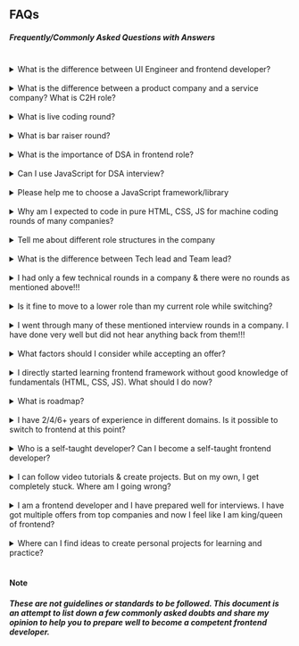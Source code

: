 ## FAQs

##### Frequently/Commonly Asked Questions with Answers

<br>

<details>
  <summary>What is the difference between UI Engineer and frontend developer?</summary>
  
  <br>
  
  Both roles are almost similar in most companies. Expectations for such roles will be as mentioned in the JD (Job description). Few companies dedicate UI Engineer role-specific to designing the webpages only using HTML & CSS. Those require lesser expertise in JavaScript & logic building.
</details>

<br>

<details>
  <summary>What is the difference between a product company and a service company? What is C2H role?</summary>
  
  <br>
  
  - Product companies do have their product and employees work for it. Quality of work and compensation is usually better
  - Service companies work for other products and give services to them. (Quality of work is not guaranteed as work can vary from project to project)
  - C2H Contract to Hire is a role in which consultancies outsource developers to work for other companies (usually for product companies)
</details>

<br>

<details>
  <summary>What is live coding round?</summary>
  
  <br>
  
  Live coding is generally a part of an interview round, where the candidate has to share the screen and write the program or code snippet. Also, the candidate has to explain the approach while solving the program.
</details>

<br>

<details>
  <summary>What is bar raiser round?</summary>
  
  <br>
  
  Bar raiser round is a special technical round conducted to decide if the candidate is eligible or not. It is conducted generally in the below scenarios
  - There are multiple eligible candidates for the same role, but vacancies are fewer
  - The interview panel is not sure if the candidate is eligible for the role or not even after a couple of interview rounds
  - The interview panel thinks the candidate is eligible for the higher role and is ready to check the eligibility of the candidate
</details>

<br>

<details>
  <summary>What is the importance of DSA in frontend role?</summary>

  <br>
  
  Data structures and algorithms help to improve problem-solving capabilities and to optimize the solutions. Like web apps we are building nowadays are frontend heavy, problems/tasks to be coded efficiently. Many companies look for good knowledge of DSA, and hands-on will help you. However, advanced DSA is not very essential for general frontend development.
</details>

<br>

<details>
  <summary>Can I use JavaScript for DSA interview?</summary>

  <br>
  
  As a frontend developer, I receommend you to use JS for practicing DSA. It will help you to improve your JS hands-on skills as well. Companies will be happy to see you solve problems in JavaScript (after all you are going to work on the same day and night)
</details>

<br>

<details>
  <summary>Please help me to choose a JavaScript framework/library</summary>

  <br>
  
  As of 2021, React is a popular frontend library having good demands. So it is highly recommended to learn ReactJS.
</details>

<br>

<details>
  <summary>Why am I expected to code in pure HTML, CSS, JS for machine coding rounds of many companies?</summary>

  <br>
  
  Frontend development at its core, HTML, CSS, and JS. A person with strong knowledge of these can adapt to different libraries & frameworks with ease.
</details>

<br>

<details>
  <summary>Tell me about different role structures in the company</summary>
  
  <br>
  
  Roles/designations vary from company to company. The expectations and skill set are almost the same as explained in the role guide. To make the progression/promotion process motivating for employees, companies also have multi-level roles (SDE1, 2, 3, 4, ...) with a shorter span for each role. Many companies also follow Junior and Senior roles, with higher roles being tech lead/staff engineer.
</details>

<br>

<details>
  <summary>What is the difference between Tech lead and Team lead?</summary>
  
  <br>
  
  - Tech lead role is equivalent to an SDE3 or higher role, in which the expectation is to have high technical skills besides managing the people technically. Most of the companies give this designation to a person who manages more than one developer.
  - Team lead role is equivalent associate manager role or higher role, in which the expectation is to have excellent soft skills besides good technical knowledge. Most of the companies give this designation to a person who manages more than one person (need not be technical)
</details>

<br>

<details>
  <summary>I had only a few technical rounds in a company & there were no rounds as mentioned above!!!</summary>

  <br>
  
  Companies follow the interview structure which best suits them. And depending on various factors (previous interviews, offer acceptance, conversion ratio, etc.) They adjust the interview processes.
</details>

<br>

<details>
  <summary>Is it fine to move to a lower role than my current role while switching?</summary>

  <br>
  
  Roles/designations vary from company to company. If the opportunity and compensation match your needs, moving to such a role should not be a problem.
</details>

<br>

<details>
  <summary>I went through many of these mentioned interview rounds in a company. I have done very well but did not hear anything back from them!!!</summary>

  <br>
  
  - Selection criteria depend on various factors such as technical skills, soft skills, interview rules, previous company, the reason for the switch, etc. Interviews in which you think you have performed well may not be what the company is thinking or the vacancies might have been filled by others.
  - That said, the candidate deserves to know the application status after completing the interview process. Unfortunately, many companies (even well-known) ignore communicating the result to the candidate if rejected.
  - It is good to drop a mail requesting the status of the interview and expect feedback. Instead of getting disappointed, consider it as an interview experience. It isn't recommended to post on social media to defame the company.
</details>

<br>

<details>
  <summary>What factors should I consider while accepting an offer?</summary>

  <br>
  
  - Work culture
  - Compensation (fixed pay + variable pay + joining bonus)
  - Technologies in use
  - Roles & Responsibilities
  - Interview process
  - Yearly increment/hike
  - Policies (insurance, parents insurance, provident fund, WFH benefits)
  - Leaves (paid + casual + sick) and holidays (10+ yearly and weekends)
  - Company vision and review
  - ESOPs (employee shares)
  - Work shift/timings and flexibility
  - Skills of colleagues & seniors etc.
</details>

<br>

<details>
  <summary>I directly started learning frontend framework without good knowledge of fundamentals (HTML, CSS, JS). What should I do now?</summary>

  <br>
  
  One of the below approaches you can follow
  - If you aim for a long term and have enough time, start learning the fundamentals i.e. HTML, CSS, JS. It can be taken up, parallelly along with your routine work. Create a learning roadmap for yourself. It is more academic and organized.
  - If you aim to improve your skills on what you are working on daily, you can explore & study the fundamentals as and when you face the challenges. It is a practical approach but has no roadmap and is unorganized.
</details>

<br>

<details>
  <summary>What is roadmap?</summary>

  <br>
  
  A roadmap is a step-by-step guide to becoming a strong frontend developer. You can read more about frontend roadmap [here](https://roadmap.sh/frontend)

</details>

<br>

<details>
  <summary>I have 2/4/6+ years of experience in different domains. Is it possible to switch to frontend at this point?</summary>

  <br>
  
  Yes. As of now, the frontend market is booming and there is a need for a lot of good frontend developers.
</details>

<br>

<details>
  <summary>Who is a self-taught developer? Can I become a self-taught frontend developer?</summary>

  <br>
  
  A self-taught developer is someone who does not depend on one curriculum or instructor, instead gets ready to excel in the coding/programming skills by using free/paid resources. You can become one and be a competent frontend developer like others.
  <br>
  But having a frontend mentor/instructor will help to get the right guidance and accelerate your learning process. 
</details>

<br>

<details>
  <summary>I can follow video tutorials & create projects. But on my own, I get completely stuck. Where am I going wrong?</summary>

  <br>
  
  It is a common problem with most of us. Video tutorials take a lot of effort and trials by experts. But these videos are then converted to tutorials which include only the functional code and happy flow. Hence, it feels easy to follow while watching. As a suggestion, follow these tutorials only to understand the concepts and practice the coding yourself. Also, you can switch to reading the books, which will give your brain more work and will help you to think more to understand & come up with solutions (though it is time consuming)
</details>

<br>

<details>
  <summary>I am a frontend developer and I have prepared well for interviews. I have got multiple offers from top companies and now I feel like I am king/queen of frontend?</summary>

  <br>
  
  It is a very optimistic feeling and boosts confidence. But remember below points,
  - job openings for frontend are more than ever in the current market
  - cracking interviews depends on various factors such as skills, soft skills, luck, current company, referrals, etc.
  - frontend ecosystem is vast and mastering it might not be possible
</details>

<br>

<details>
  <summary>Where can I find ideas to create personal projects for learning and practice?</summary>

  <br>
  
  [App ideas](https://github.com/florinpop17/app-ideas)
</details>

<br>

#### Note

##### These are not guidelines or standards to be followed. This document is an attempt to list down a few commonly asked doubts and share my opinion to help you to prepare well to become a competent frontend developer.
